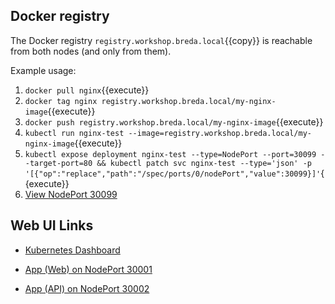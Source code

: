 ## Docker registry

The Docker registry `registry.workshop.breda.local`{{copy}} is reachable from both nodes (and only from them).

Example usage:
1. `docker pull nginx`{{execute}}
1. `docker tag nginx registry.workshop.breda.local/my-nginx-image`{{execute}}
1. `docker push registry.workshop.breda.local/my-nginx-image`{{execute}}
1. `kubectl run nginx-test --image=registry.workshop.breda.local/my-nginx-image`{{execute}}
2. `kubectl expose deployment nginx-test --type=NodePort --port=30099 --target-port=80 && kubectl patch svc nginx-test --type='json' -p '[{"op":"replace","path":"/spec/ports/0/nodePort","value":30099}]'`{{execute}}
3. [View NodePort 30099](https://[[HOST_SUBDOMAIN]]-30099-[[KATACODA_HOST]].environments.katacoda.com/)


## Web UI Links

- [Kubernetes Dashboard](https://[[HOST_SUBDOMAIN]]-30080-[[KATACODA_HOST]].environments.katacoda.com/)

- [App (Web) on NodePort 30001](https://[[HOST_SUBDOMAIN]]-30001-[[KATACODA_HOST]].environments.katacoda.com/)

- [App (API) on NodePort 30002](https://[[HOST_SUBDOMAIN]]-30002-[[KATACODA_HOST]].environments.katacoda.com/)
